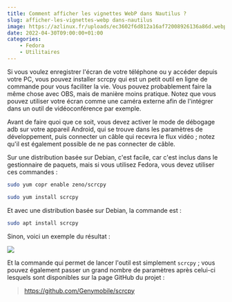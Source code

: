 ```yaml
---
title: Comment afficher les vignettes WebP dans Nautilus ?
slug: afficher-les-vignettes-webp dans-nautilus
image: https://azlinux.fr/uploads/ec3602f6d812a16af72008926136a86d.webp
date: 2022-04-30T09:00:00+01:00
categories:
    - Fedora
    - Utilitaires
---
```


Si vous voulez enregistrer l'écran de votre téléphone ou y accéder depuis votre PC, vous pouvez installer scrcpy qui est un petit outil en ligne de commande pour vous faciliter la vie. Vous pouvez probablement faire la même chose avec OBS, mais de manière moins pratique. Notez que vous pouvez utiliser votre écran comme une caméra externe afin de l'intégrer dans un outil de vidéoconférence par exemple.

Avant de faire quoi que ce soit, vous devez activer le mode de débogage adb sur votre appareil Android, qui se trouve dans les paramètres de développement, puis connecter un câble qui recevra le flux vidéo ; notez qu'il est également possible de ne pas connecter de câble.

Sur une distribution basée sur Debian, c'est facile, car c'est inclus dans le gestionnaire de paquets, mais si vous utilisez Fedora, vous devez utiliser ces commandes :

```bash
sudo yum copr enable zeno/scrcpy
```

```bash
sudo yum install scrcpy
```

Et avec une distribution basée sur Debian, la commande est :

```bash
sudo apt install scrcpy
```

Sinon, voici un exemple du résultat :

![](https://azlinux.fr/uploads/03493ae3dddc3093c95d9e91a76301f2.webp)

Et la commande qui permet de lancer l'outil est simplement `scrcpy` ; vous pouvez également passer un grand nombre de paramètres après celui-ci lesquels sont disponibles sur la page GitHub du projet :

> https://github.com/Genymobile/scrcpy

